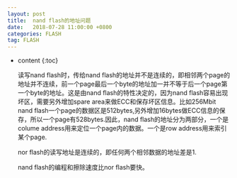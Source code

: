 ```yaml
---
layout: post
title:  nand flash的地址问题
date:   2018-07-28 11:00:00 +0800
categories: FLASH
tag: FLASH
---
```


* content
{:toc}

   读写nand flash时，传给nand flash的地址并不是连续的，即相邻两个page的地址并不连续，前一个page最后一个byte的地址加一并不等于后一个page第一个byte的地址。这是由nand flash的特性决定的，因为nand flash容易出现坏区，需要另外增加spare area来做ECC和保存坏区信息。比如256Mbit nand flash一个page的数据区是512bytes,另外增加16bytes做ECC信息的保存，所以一个page有528bytes.因此，nand flash的地址分为两部分，一个是colume address用来定位一个page内的数据。一个是row address用来索引某个page.

   nor flash的读写地址是连续的，即任何两个相邻数据的地址差是1.

   nand flash的编程和擦除速度比nor flash要快。





